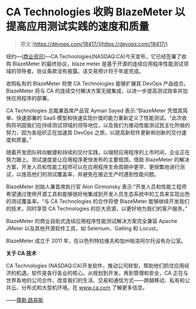 # CA Technologies 收购 BlazeMeter 以提高应用测试实践的速度和质量

> 原文:[https://devops.com/18417/](https://devops.com/18417/)

纽约—([商业资讯](http://www.businesswire.com/))—CA Technologies(NASDAQ:CA)今天宣布，它已经签署了收购 BlazeMeter 的最终协议，blaze meter 是基于开源的连续应用程序性能测试领域的领导者。协议条款没有披露。该交易预计将于年底完成。

收购私有的 BlazeMeter 将使 CA Technologies 能够扩展其 DevOps 产品组合。BlazeMeter 将与 CA 的连续交付解决方案无缝集成，以进一步提高测试效率并加快应用程序的部署。

CA Technologies 总裁兼首席产品官 Ayman Sayed 表示:“BlazeMeter 凭借其简单、快速部署的 SaaS 模型和快速实现价值的能力重新定义了性能测试。“此次收购将巩固我们在持续测试领域的领导地位，以及我们为推动性能测试民主化所做的努力，因为各组织正在加速其 DevOps 之旅，以提高新软件更新和创新的交付速度和质量。”

随着开发团队转向敏捷和持续的交付实践，以缩短应用程序的上市时间，企业正在努力跟上。测试速度是让应用程序更快发布的主要瓶颈。借助 BlazeMeter 的解决方案，开发人员和性能工程师可以在应用程序生命周期中更早、更频繁地进行测试，以提高他们的测试覆盖率，并避免在接近生产时遇到性能问题。

BlazeMeter 创始人兼首席执行官 Alon Girmonsky 表示:“开发人员和性能工程师希望通过使用开源工具和能够很好地集成到开发人员生态系统中的工具来实现出色的测试覆盖率。“与 CA Technologies 的合作将使 BlazeMeter 能够继续开发我们的技术，同时享受 CA Technologies 的巨大资源，以更好地为我们的客户服务。”

BlazeMeter 的商业自助式连续应用程序性能测试解决方案完全兼容 Apache JMeter 以及其他开源软件工具，如 Selenium、Gatling 和 Locust。

BlazeMeter 成立于 2011 年，在以色列特拉维夫和加州帕洛阿尔托设有办公室。

**关于 CA 技术**

CA Technologies (NASDAQ:CA)开发软件，推动公司转型，帮助他们抓住应用经济的机遇。软件是各行各业的核心。从规划到开发，再到管理和安全，CA 正在与世界各地的公司合作，改变我们的生活、交易和通信方式——跨越移动、私有和公共云、分布式和大型机环境。在 www.ca.com 了解更多信息。

——[儒勒·路易斯](https://devops.com/author/jules/)